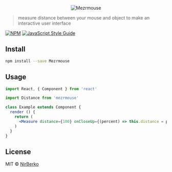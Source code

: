 <p align="center">
  <img alt="Mezrmouse" src="https://image.ibb.co/fhYWuU/1286733997-982bf490-c49b-41dc-80e9-b7b4fc7a22db.png">
</p>

> measure distance between your mouse and object to make an interactive user interface

[![NPM](https://img.shields.io/npm/v/Mezrmouse.svg)](https://www.npmjs.com/package/Mezrmouse) [![JavaScript Style Guide](https://img.shields.io/badge/code_style-standard-brightgreen.svg)](https://standardjs.com)

## Install

```bash
npm install --save Mezrmouse
```

## Usage

```jsx
import React, { Component } from 'react'

import Distance from 'mezrmouse'

class Example extends Component {
  render () {
    return (
      <Measure distance={100} onCloseUp={(percent) => this.distance = percent} />
    )
  }
}
```

## License

MIT © [NirBerko](https://github.com/NirBerko)
